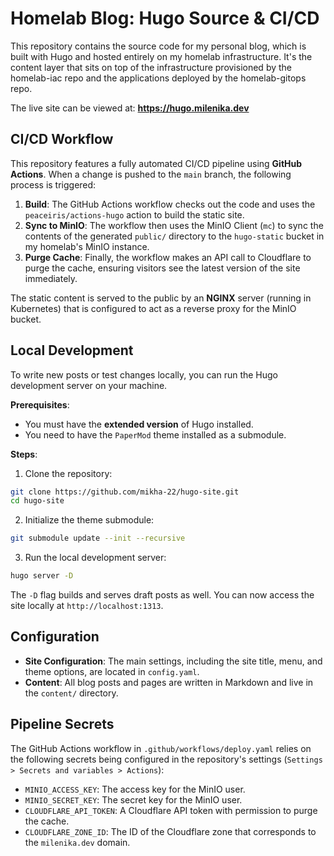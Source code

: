 # Homelab Blog: Hugo Source & CI/CD

This repository contains the source code for my personal blog, which is built with Hugo and hosted entirely on my homelab infrastructure. It's the content layer that sits on top of the infrastructure provisioned by the homelab-iac repo and the applications deployed by the homelab-gitops repo.

The live site can be viewed at: **https://hugo.milenika.dev**

## CI/CD Workflow 

This repository features a fully automated CI/CD pipeline using **GitHub Actions**. When a change is pushed to the `main` branch, the following process is triggered:

1. **Build**: The GitHub Actions workflow checks out the code and uses the `peaceiris/actions-hugo` action to build the static site.
2. **Sync to MinIO**: The workflow then uses the MinIO Client (`mc`) to sync the contents of the generated `public/` directory to the `hugo-static` bucket in my homelab's MinIO instance.
3. **Purge Cache**: Finally, the workflow makes an API call to Cloudflare to purge the cache, ensuring visitors see the latest version of the site immediately.

The static content is served to the public by an **NGINX** server (running in Kubernetes) that is configured to act as a reverse proxy for the MinIO bucket.

## Local Development 

To write new posts or test changes locally, you can run the Hugo development server on your machine.

**Prerequisites**:
- You must have the **extended version** of Hugo installed.
- You need to have the `PaperMod` theme installed as a submodule.

**Steps**:

1. Clone the repository:

```bash
git clone https://github.com/mikha-22/hugo-site.git
cd hugo-site
```

2. Initialize the theme submodule:

```bash
git submodule update --init --recursive
```

3. Run the local development server:

```bash
hugo server -D
```

The `-D` flag builds and serves draft posts as well. You can now access the site locally at `http://localhost:1313`.

## Configuration

- **Site Configuration**: The main settings, including the site title, menu, and theme options, are located in `config.yaml`.
- **Content**: All blog posts and pages are written in Markdown and live in the `content/` directory.

## Pipeline Secrets

The GitHub Actions workflow in `.github/workflows/deploy.yaml` relies on the following secrets being configured in the repository's settings (`Settings > Secrets and variables > Actions`):

- `MINIO_ACCESS_KEY`: The access key for the MinIO user.
- `MINIO_SECRET_KEY`: The secret key for the MinIO user.
- `CLOUDFLARE_API_TOKEN`: A Cloudflare API token with permission to purge the cache.
- `CLOUDFLARE_ZONE_ID`: The ID of the Cloudflare zone that corresponds to the `milenika.dev` domain.
